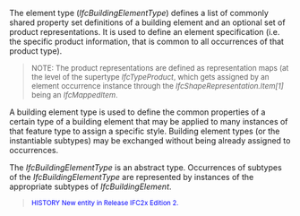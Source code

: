 ﻿The element type (_IfcBuildingElementType_) defines a list of commonly shared property set definitions of a building element and an optional set of product representations. It is used to define an element specification (i.e. the specific product information, that is common to all occurrences of that product type).

> <font size="-1">NOTE: The product representations are
        defined as representation maps (at the level of the
        supertype <i>IfcTypeProduct</i>, which gets assigned by
        an element occurrence instance through the
        <i>IfcShapeRepresentation.Item[1]</i> being an
        <i>IfcMappedItem</i>.</font>
> 


A building element type is used to define the common properties of a certain type of a building element that may be applied to many instances of that feature type to assign a specific style. Building element types (or the instantiable subtypes) may be exchanged without being already assigned to occurrences.

The _IfcBuildingElementType_ is an abstract type. Occurrences of subtypes of the _IfcBuildingElementType_ are represented by instances of the appropriate subtypes of _IfcBuildingElement_.

> <small><font color="#0000FF">HISTORY  New entity in
        Release IFC2x Edition 2.</font></small>
>